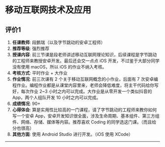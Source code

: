 # 移动互联网技术及应用

## 评价1

1. **任课教师**: 段鹏瑞（以及字节跳动的安卓工程师）
2. **推荐等级**: 强烈推荐
3. **授课内容**: 前三节课是段老师讲述移动互联网理论知识，后续课程是字节跳动的工程师来教授安卓开发。最后还会交一点点 iOS 开发，不过鉴于大部分同学没有使用 macOS，所以 iOS 的作业不纳入考核。
4. **考核方式**: 平时作业 + 大作业
5. **作业情况**: 前三次课有 2 个关于移动互联网概念的小作业，后面有 7 次安卓编程作业。编程作业都是从课堂内容里来，老师会降低难度，将主干代码给你写好，每次作业 2~3 小时之内可以完成。大作业是从零开发一个类似抖音的 App，两个人组队开发 10 小时之内可以完成。
6. **成绩情况**: 90+
7. **心得体会**: 算是实用性比较高的一门课程，请了字节跳动的工程师来教你如何写一个安卓 App，安卓开发知识很全面，涉及生命周期、基本组件、第三方组件、网络、存储、媒体等内容。推荐喜欢 Coding 的同学选这门课。（而且给分也很高）
8. **其他方面**: 使用 Android Studio 进行开发。（iOS 使用 XCode）

----
